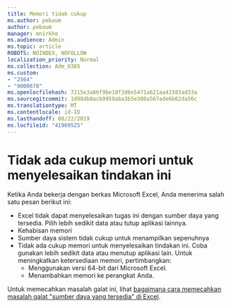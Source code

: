 ```yaml
---
title: Memori tidak cukup
ms.author: pebaum
author: pebaum
manager: mnirkhe
ms.audience: Admin
ms.topic: article
ROBOTS: NOINDEX, NOFOLLOW
localization_priority: Normal
ms.collection: Adm_O365
ms.custom:
- "2564"
- "9000678"
ms.openlocfilehash: 7215e3a86f9be10f3d6e5471a621aa41583ad33a
ms.sourcegitcommit: 1d98db8acb9959aba3b5e308a567ade6b62da56c
ms.translationtype: MT
ms.contentlocale: id-ID
ms.lasthandoff: 08/22/2019
ms.locfileid: "41969525"
---
```

# <a name="there-isnt-enough-memory-to-complete-this-action"></a>Tidak ada cukup memori untuk menyelesaikan tindakan ini

Ketika Anda bekerja dengan berkas Microsoft Excel, Anda menerima salah satu pesan berikut ini:

- Excel tidak dapat menyelesaikan tugas ini dengan sumber daya yang tersedia. Pilih lebih sedikit data atau tutup aplikasi lainnya.
- Kehabisan memori
- Sumber daya sistem tidak cukup untuk menampilkan sepenuhnya
- Tidak ada cukup memori untuk menyelesaikan tindakan ini. Coba gunakan lebih sedikit data atau menutup aplikasi lain. Untuk meningkatkan ketersediaan memori, pertimbangkan: 
    - Menggunakan versi 64-bit dari Microsoft Excel.
    - Menambahkan memori ke perangkat Anda.

Untuk memecahkan masalah galat ini, lihat [bagaimana cara memecahkan masalah galat "sumber daya yang tersedia" di Excel](https://docs.microsoft.com/office/troubleshoot/excel/available-resources-errors).